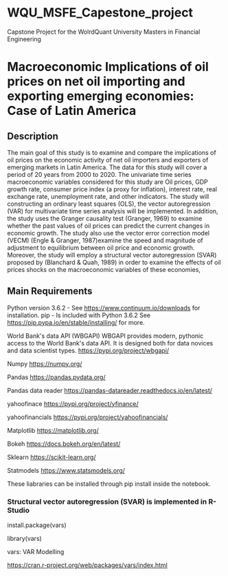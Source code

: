 # WQU_MSFE_Capestone_project

Capstone Project for the WolrdQuant University Masters in Financial Engineering 

# Macroeconomic Implications of oil prices on net oil importing and exporting emerging economies: Case of Latin America

## Description

The main goal of this study is to examine and compare the implications of oil prices on the economic activity of net oil importers and exporters of emerging markets in Latin America. The data for this study will cover a period of 20 years from 2000 to 2020. The univariate time series macroeconomic variables considered for this study are Oil prices, GDP growth rate, consumer price index (a proxy for inflation), interest rate, real exchange rate, unemployment rate, and other indicators. 
The study will constructing an ordinary least squares (OLS), the vector autoregression (VAR) for multivariate time series analysis will be implemented. In addition, the study uses the Granger causality test (Granger, 1969) to examine whether the past values of oil prices can predict the current changes in economic growth. The study also use the vector error correction model (VECM) (Engle & Granger, 1987)examine the speed and magnitude of adjustment to equilibrium between oil price and economic growth. Moreover, the study will employ a structural vector autoregression (SVAR) proposed by (Blanchard & Quah, 1989) in order to examine the effects of oil prices shocks on the macroeconomic variables of these economies,

## Main Requirements 
Python version 3.6.2 - 
See https://www.continuum.io/downloads for installation. pip - Is included with Python 3.6.2 See https://pip.pypa.io/en/stable/installing/ for more.

World Bank's data API (WBGAPI)
WBGAPI provides modern, pythonic access to the World Bank's data API. It is designed both for data novices and data scientist types.
https://pypi.org/project/wbgapi/

Numpy
https://numpy.org/

Pandas
https://pandas.pydata.org/

Pandas data reader
https://pandas-datareader.readthedocs.io/en/latest/

yahoofinace
https://pypi.org/project/yfinance/

yahoofinancials
https://pypi.org/project/yahoofinancials/

Matplotlib
https://matplotlib.org/

Bokeh
https://docs.bokeh.org/en/latest/

Sklearn
https://scikit-learn.org/

Statmodels
https://www.statsmodels.org/



These liabraries can be installed through pip install inside the notebook.


### Structural vector autoregression (SVAR) is implemented in R-Studio

install.package(vars)

library(vars)

vars: VAR Modelling

https://cran.r-project.org/web/packages/vars/index.html





 
